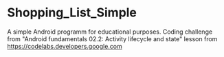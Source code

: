 # Shopping_List_Simple

A simple Android programm for educational purposes. Coding challenge from "Android fundamentals 02.2: Activity lifecycle and state" lesson from https://codelabs.developers.google.com
